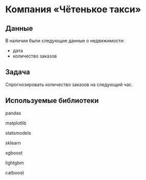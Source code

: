 # Компания «Чётенькое такси»

## Данные
В наличии были следующие данные о недвижимости: 
* дата
* количество заказов

## Задача
Спрогнозировать количество заказов на следующий час.

## Используемые библиотеки
pandas

matplotlib

statsmodels

sklearn

xgboost

lightgbm

catboost
